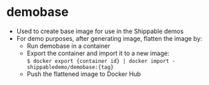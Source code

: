 # demobase

* Used to create base image for use in the Shippable demos
* For demo purposes, after generating image, flatten the image by:
  * Run demobase in a container
  * Export the container and import it to a new image:  
    `$ docker export {container id} | docker import - shippabledemo/demobase:{tag}`
  * Push the flattened image to Docker Hub
